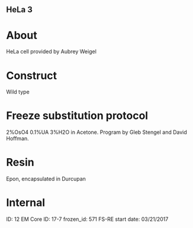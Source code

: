 ## HeLa 3

# About
HeLa cell provided by Aubrey Weigel

# Construct
Wild type

# Freeze substitution protocol
2%OsO4 0.1%UA 3%H2O in Acetone. Program by Gleb Stengel and David Hoffman.

# Resin
Epon, encapsulated in Durcupan

# Internal
ID: 12
EM Core ID: 17-7
frozen_id: 571
FS-RE start date: 03/21/2017
